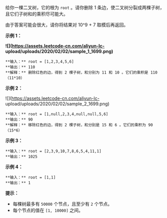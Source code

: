 给你一棵二叉树，它的根为 `root` 。请你删除 1 条边，使二叉树分裂成两棵子树，且它们子树和的乘积尽可能大。

由于答案可能会很大，请你将结果对 10^9 + 7 取模后再返回。



**示例 1：**

**![](https://assets.leetcode-cn.com/aliyun-lc-
upload/uploads/2020/02/02/sample_1_1699.png)**

    
    
    **输入：** root = [1,2,3,4,5,6]
    **输出：** 110
    **解释：** 删除红色的边，得到 2 棵子树，和分别为 11 和 10 。它们的乘积是 110 （11*10）
    

**示例 2：**

![](https://assets.leetcode-cn.com/aliyun-lc-
upload/uploads/2020/02/02/sample_2_1699.png)

    
    
    **输入：** root = [1,null,2,3,4,null,null,5,6]
    **输出：** 90
    **解释：** 移除红色的边，得到 2 棵子树，和分别是 15 和 6 。它们的乘积为 90 （15*6）
    

**示例 3：**

    
    
    **输入：** root = [2,3,9,10,7,8,6,5,4,11,1]
    **输出：** 1025
    

**示例 4：**

    
    
    **输入：** root = [1,1]
    **输出：** 1
    



**提示：**

  * 每棵树最多有 `50000` 个节点，且至少有 `2` 个节点。
  * 每个节点的值在 `[1, 10000]` 之间。

